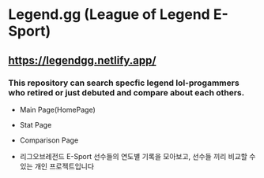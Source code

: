 # Legend.gg (League of Legend E-Sport)

## https://legendgg.netlify.app/

### This repository can search specfic legend lol-progammers who retired or just debuted and compare about each others.

- Main Page(HomePage)

- Stat Page

- Comparison Page

- 리그오브레전드 E-Sport 선수들의 연도별 기록을 모아보고, 선수들 끼리 비교할 수 있는 개인 프로젝트입니다
